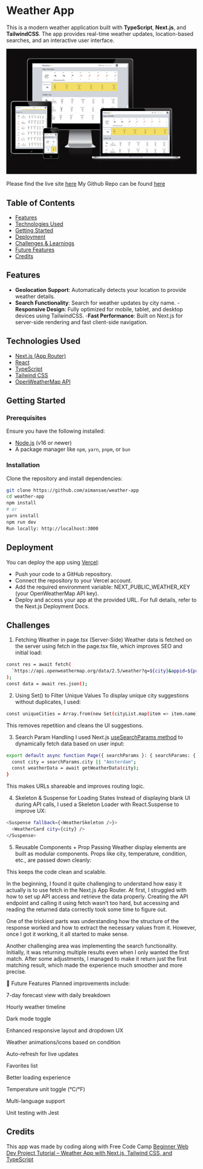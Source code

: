 # Weather App 

This is a modern weather application built with  **TypeScript**, **Next.js**, and **TailwindCSS**. The app provides real-time weather updates, location-based searches, and an interactive user interface.

![Weather App preview](/public/appPreview.PNG)

Please find the live site [here](https://weather-app-x8x8.vercel.app/)
My Github Repo can be found [here](https://github.com/aimansae/weather-app)

## Table of Contents

- [Features](#features)
- [Technologies Used](#technologies-used)
- [Getting Started](#getting-started)
- [Deployment](#deployment)
- [Challenges & Learnings](#challenges--learnings)
- [Future Features](#future-features)
- [Credits](#credits)

## Features

- **Geolocation Support**: Automatically detects your location to provide weather details.
- **Search Functionality**: Search for weather updates by city name.
-**Responsive Design**: Fully optimized for mobile, tablet, and desktop devices using TailwindCSS.
-**Fast Performance**: Built on Next.js for server-side rendering and fast client-side navigation.

## Technologies Used

- [Next.js (App Router)](https://nextjs.org/docs/app)
- [React](https://react.dev/)
- [TypeScript](https://nextjs.org/docs/pages/api-reference/config/typescript)
- [Tailwind CSS](https://tailwindcss.com/docs/installation/framework-guides/nextjs)
- [OpenWeatherMap API](https://openweathermap.org/api)

## Getting Started

### Prerequisites

Ensure you have the following installed:

- [Node.js](https://nodejs.org/) (v16 or newer)
- A package manager like `npm`, `yarn`, `pnpm`, or `bun`

### Installation

Clone the repository and install dependencies:

```bash
git clone https://github.com/aimansae/weather-app
cd weather-app
npm install
# or
yarn install
npm run dev
Run locally: http://localhost:3000
```

## Deployment

You can deploy the app using [Vercel](https://vercel.com/):

- Push your code to a GitHub repository.
- Connect the repository to your Vercel account.
- Add the required environment variable:
NEXT_PUBLIC_WEATHER_KEY (your OpenWeatherMap API key).
- Deploy and access your app at the provided URL.
For full details, refer to the Next.js Deployment Docs.

## Challenges

1. Fetching Weather in page.tsx (Server-Side)
Weather data is fetched on the server using fetch in the page.tsx file, which improves SEO and initial load:

```bash
const res = await fetch(
  `https://api.openweathermap.org/data/2.5/weather?q=${city}&appid=${process.env.NEXT_PUBLIC_WEATHER_KEY}`
);
const data = await res.json();
```
2. Using Set() to Filter Unique Values
To display unique city suggestions without duplicates, I used:

```bash
const uniqueCities = Array.from(new Set(cityList.map(item => item.name)));
```
This removes repetition and cleans the UI suggestions.

3. Search Param Handling
I used Next.js [useSearchParams method](https://nextjs.org/learn/dashboard-app/adding-search-and-pagination) to dynamically fetch data based on user input:

```bash
export default async function Page({ searchParams }: { searchParams: { city?: string } }) {
  const city = searchParams.city || "Amsterdam";
  const weatherData = await getWeatherData(city);
}
```
This makes URLs shareable and improves routing logic.

4. Skeleton & Suspense for Loading States
Instead of displaying blank UI during API calls, I used a Skeleton Loader with React.Suspense to improve UX:

```bash
<Suspense fallback={<WeatherSkeleton />}>
  <WeatherCard city={city} />
</Suspense>

```
5. Reusable Components + Prop Passing
Weather display elements are built as modular components. Props like city, temperature, condition, etc., are passed down cleanly:

 
This keeps the code clean and scalable.

In the beginning, I found it quite challenging to understand how easy it actually is to use fetch in the Next.js App Router. At first, I struggled with how to set up API access and retrieve the data properly. Creating the API endpoint and calling it using fetch wasn’t too hard, but accessing and reading the returned data correctly took some time to figure out.

One of the trickiest parts was understanding how the structure of the response worked and how to extract the necessary values from it. However, once I got it working, it all started to make sense.

Another challenging area was implementing the search functionality. Initially, it was returning multiple results even when I only wanted the first match. After some adjustments, I managed to make it return just the first matching result, which made the experience much smoother and more precise.

🔮 Future Features
Planned improvements include:

7-day forecast view with daily breakdown

Hourly weather timeline

Dark mode toggle

Enhanced responsive layout and dropdown UX

Weather animations/icons based on condition

Auto-refresh for live updates

Favorites list

Better loading experience

Temperature unit toggle (°C/°F)

Multi-language support

Unit testing with Jest

 

## Credits

This app was made by coding along with Free Code Camp [Beginner Web Dev Project Tutorial – Weather App with Next.js, Tailwind CSS, and TypeScript](https://www.youtube.com/watch?v=KkC_wYM_Co4&t=7398s)

